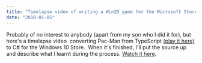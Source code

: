 ```yaml
---
title: "Timelapse video of writing a Win2D game for the Microsoft Store"
date: "2018-01-05"
---
```


Probably of no interest to anybody (apart from my son who I did it for), but here's a timelapse video  converting Pac-Man from TypeScript [(play it here)](http://pacman.backroomsoftware.com) to C# for the Windows 10 Store.  When it's finished, I'll put the source up and describe what I learnt during the process. [Watch it here](https://youtu.be/53ATADjBTSg).

